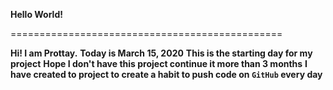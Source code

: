 **Hello World!**

===============================================
<br />

**Hi! I am Prottay.**
**Today is March 15, 2020**
**This is the starting day for my project**
**Hope I don't have this project continue it more than 3 months**
**I have created to project to create a habit to push code on **`GitHub`** every day**
